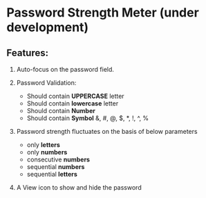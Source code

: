 # Password Strength Meter (under development)

## Features:

1. Auto-focus on the password field.

2. Password Validation:
    - Should contain **UPPERCASE** letter
    - Should contain **lowercase** letter
    - Should contain **Number**
    - Should contain **Symbol** &, #, @, $, *, !, ^, %

3. Password strength fluctuates on the basis of below parameters
    - only **letters**
    - only **numbers**
    - consecutive **numbers**
    - sequential **numbers**
    - sequential **letters**

4. A View icon to show and hide the password